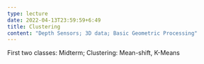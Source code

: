```yaml
---
type: lecture
date: 2022-04-13T23:59:59+6:49
title: Clustering
content: "Depth Sensors; 3D data; Basic Geometric Processing"
---
```

First two classes: Midterm; Clustering: Mean-shift, K-Means
